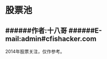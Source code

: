 股票池
==================


######作者:十八哥
######E-mail:admin#cfishacker.com
------------------

2014年股票关注，仅作参考。
